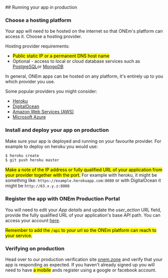 ## Running your app in production

### Choose a hosting platform

Your app will need to be hosted on the internet so that ONEm's platform can access it.  Choose a hosting provider.  

Hosting provider requirements:

* <mark>Public static IP or a permanent DNS host name</mark>
* Optional - access to local or cloud database services such as <a href="https://www.postgresql.org/" target="_blank">PostgreSQL</a>or <a href="https://www.mongodb.com/" target="_blank">MongoDB</a>

In general, ONEm apps can be hosted on any platform, it's entirely up to you which provider you use.

Some popular providers you might consider:

* <a href="https://www.heroku.com/" target="_blank">Heroku</a>
* <a href="www.digitalocean.com/" target="_blank">DigitalOcean</a>
* <a href="https://aws.amazon.com/websites/" target="_blank">Amazon Web Services (AWS)</a>
* <a href="azure.microsoft.com/Account/Free‎" target="_blank">Microsoft Azure</a>

### Install and deploy your app on production

Make sure your app is deployed and running on your favourite provider.  For example to deploy on heroku you would use:

```bash
$ heroku create
$ git push heroku master
```

<mark>Make a note of the IP address or fully qualified URL of your application from your provider together with the port.</mark>  For example with heroku, it might be something like: `https://example.herokuapp.com:8080` or with DigitalOcean it might be `http://63.x.y.z:8080`

### Register the app with ONEm Production Portal

You will need to edit your *App details* and update the *user_action* URL field, provide the fully qualified URL of your application's base API path. You can access your account <a href="{{links.portal}}" target="_blank">here</a>.

<mark>Remember to add the `/api` to your url so the ONEm platform can reach to your service.</mark>

### Verifying on production

Head over to our production verification site <a href="https://onem.zone" target="_blank">onem.zone</a> and verify that your app is responding as expected.  If you haven't already signed up you will need to have <mark>a mobile</mark> ands register using a google or facebook account.